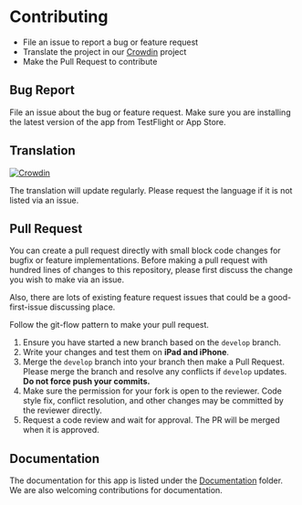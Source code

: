 # Contributing

- File an issue to report a bug or feature request
- Translate the project in our [Crowdin](https://crowdin.com/project/mastodon-for-ios) project
- Make the Pull Request to contribute

## Bug Report
File an issue about the bug or feature request. Make sure you are installing the latest version of the app from TestFlight or App Store.

## Translation
[![Crowdin](https://badges.crowdin.net/mastodon-for-ios/localized.svg)](https://crowdin.com/project/mastodon-for-ios)

The translation will update regularly. Please request the language if it is not listed via an issue.

## Pull Request

You can create a pull request directly with small block code changes for bugfix or feature implementations. Before making a pull request with hundred lines of changes to this repository, please first discuss the change you wish to make via an issue. 

Also, there are lots of existing feature request issues that could be a good-first-issue discussing place.

Follow the git-flow pattern to make your pull request.

1. Ensure you have started a new branch based on the `develop` branch.
2. Write your changes and test them on **iPad and iPhone**.
3. Merge the `develop` branch into your branch then make a Pull Request. Please merge the branch and resolve any conflicts if `develop` updates. **Do not force push your commits.**
4. Make sure the permission for your fork is open to the reviewer. Code style fix, conflict resolution, and other changes may be committed by the reviewer directly.
5. Request a code review and wait for approval. The PR will be merged when it is approved.

## Documentation
The documentation for this app is listed under the [Documentation](../Documentation/) folder. We are also welcoming contributions for documentation.
